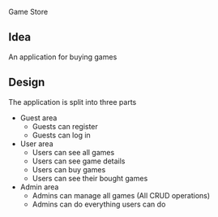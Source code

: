 Game Store

## Idea
An application for buying games

## Design
The application is split into three parts
* Guest area
    * Guests can register
    * Guests can log in
* User area
    * Users can see all games
    * Users can see game details
    * Users can buy games
    * Users can see their bought games
* Admin area
    * Admins can manage all games (All CRUD operations)
    * Admins can do everything users can do
